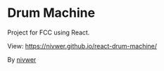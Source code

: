 # Drum Machine

Project for FCC using React.

View: <a href="https://nivwer.github.io/react-drum-machine/">https://nivwer.github.io/react-drum-machine/</a> 

By <a href="https://github.com/nivwer">nivwer</a>